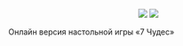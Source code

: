 <p align="center">
  <img src="https://upload.wikimedia.org/wikipedia/commons/2/2c/Rotating_earth_%28large%29.gif">
  <img src="https://upload.wikimedia.org/wikipedia/commons/d/d8/Animated_clock.svg">
</p>
Онлайн версия настольной игры «7 Чудес»
